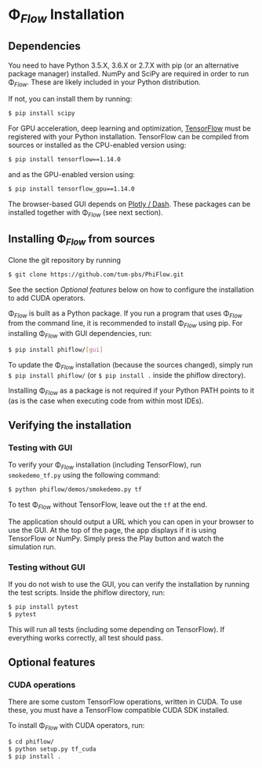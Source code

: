 # Φ<sub>*Flow*</sub> Installation

## Dependencies

You need to have Python 3.5.X, 3.6.X or 2.7.X with pip (or an alternative package manager) installed.
NumPy and SciPy are required in order to run Φ<sub>*Flow*</sub>. These are likely included in your Python distribution.

If not, you can install them by running:

```bash
$ pip install scipy
```

For GPU acceleration, deep learning and optimization, [TensorFlow](https://www.tensorflow.org/install/) must be registered with your Python installation.
TensorFlow can be compiled from sources or installed as the CPU-enabled version using:

```bash
$ pip install tensorflow==1.14.0
```

and as the GPU-enabled version using:

```bash
$ pip install tensorflow_gpu==1.14.0
```

The browser-based GUI depends on [Plotly / Dash](https://dash.plot.ly/installation).
These packages can be installed together with Φ<sub>*Flow*</sub> (see next section).

## Installing Φ<sub>*Flow*</sub> from sources

Clone the git repository by running

```bash
$ git clone https://github.com/tum-pbs/PhiFlow.git
```

See the section *Optional features* below on how to configure the installation to add CUDA operators.

Φ<sub>*Flow*</sub> is built as a Python package.
If you run a program that uses Φ<sub>*Flow*</sub> from the command line, it is recommended to install Φ<sub>*Flow*</sub> using pip.
For installing Φ<sub>*Flow*</sub> with GUI dependencies, run:

```bash
$ pip install phiflow/[gui]
```

To update the Φ<sub>*Flow*</sub> installation (because the sources changed), simply run
`$ pip install phiflow/` (or `$ pip install .` inside the phiflow directory).

Installing Φ<sub>*Flow*</sub> as a package is not required if your Python PATH points to it (as is the case when executing code from within most IDEs).

## Verifying the installation

### Testing with GUI

To verify your Φ<sub>*Flow*</sub> installation (including TensorFlow), run `smokedemo_tf.py` using the following command:

```bash
$ python phiflow/demos/smokedemo.py tf
```

To test Φ<sub>*Flow*</sub> without TensorFlow, leave out the `tf` at the end.

The application should output a URL which you can open in your browser to use the GUI.
At the top of the page, the app displays if it is using TensorFlow or NumPy.
Simply press the Play button and watch the simulation run.

### Testing without GUI

If you do not wish to use the GUI, you can verify the installation by running the test scripts.
Inside the phiflow directory, run:

```bash
$ pip install pytest
$ pytest
```

This will run all tests (including some depending on TensorFlow).
If everything works correctly, all test should pass.

## Optional features

### CUDA operations

There are some custom TensorFlow operations, written in CUDA.
To use these, you must have a TensorFlow compatible CUDA SDK installed.

To install Φ<sub>*Flow*</sub> with CUDA operators, run:

```bash
$ cd phiflow/
$ python setup.py tf_cuda
$ pip install .
```
